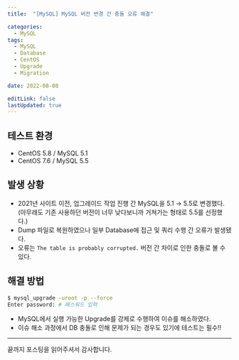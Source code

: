 ```yaml
---
title:  "[MySQL] MySQL 버전 변경 간 충돌 오류 해결"

categories:
  - MySQL
tags:
  - MySQL
  - Database
  - CentOS
  - Upgrade
  - Migration

date: 2022-08-08

editLink: false
lastUpdated: true
---
```


## 테스트 환경
- CentOS 5.8 / MySQL 5.1
- CentOS 7.6 / MySQL 5.5

## 발생 상황
- 2021년 사이트 이전, 업그레이드 작업 진행 간 MySQL을 5.1 &rarr; 5.5로 변경했다.  
  (아무래도 기존 사용하던 버전이 너무 낮다보니까 거쳐가는 형태로 5.5를 선정했다.)
- Dump 파일로 복원하였으나 일부 Database에 접근 및 쿼리 수행 간 오류가 발생됐다.
- 오류는 `The table is probably corrupted.` 버전 간 차이로 인한 충돌로 볼 수 있다.

## 해결 방법
```bash
$ mysql_upgrade -uroot -p --force
Enter password: # 패스워드 입력
```
- MySQL에서 실행 가능한 Upgrade를 강제로 수행하여 이슈를 해소하였다.
- 이슈 해소 과정에서 DB 충돌로 인해 문제가 되는 경우도 있기에 테스트는 필수!!

---

끝까지 포스팅을 읽어주셔서 감사합니다.